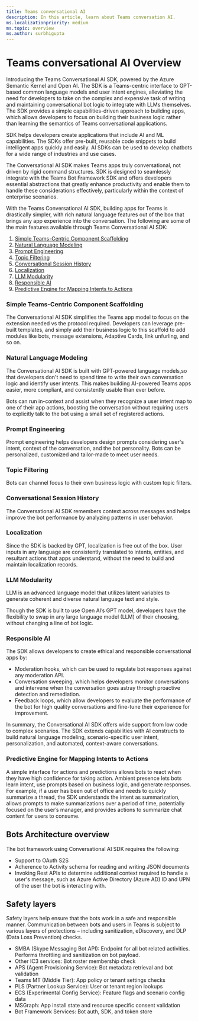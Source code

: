 ```yaml
---
title: Teams conversational AI
description: In this article, learn about Teams conversation AI.
ms.localizationpriority: medium
ms.topic: overview
ms.author: surbhigupta
---
```


# Teams conversational AI Overview

Introducing the Teams Conversational AI SDK, powered by the Azure Semantic Kernel and Open AI. The SDK is a Teams-centric interface to GPT-based common language models and user intent engines, alleviating the need for developers to take on the complex and expensive task of writing and maintaining conversational bot logic to integrate with LLMs themselves. The SDK provides a simple capabilities-driven approach to building apps, which allows developers to focus on building their business logic rather than learning the semantics of Teams conversational applications.

SDK helps developers create applications that include AI and ML capabilities. The SDKs offer pre-built, reusable code snippets to build intelligent apps quickly and easily. AI SDKs can be used to develop chatbots for a wide range of industries and use cases.

The Conversational AI SDK makes Teams apps truly conversational, not driven by rigid command structures. SDK is designed to seamlessly integrate with the Teams Bot Framework SDK and offers developers essential abstractions that greatly enhance productivity and enable them to handle these considerations effectively, particularly within the context of enterprise scenarios.

With the Teams Conversational AI SDK, building apps for Teams is drastically simpler, with rich natural language features out of the box that brings any app experience into the conversation. The following are some of the main features available through Teams Conversational AI SDK:

1. [Simple Teams-Centric Component Scaffolding](#simple-teams-centric-component-scaffolding)
1. [Natural Language Modeling](#natural-language-modeling)
1. [Prompt Engineering](#prompt-engineering)
1. [Topic Filtering](#topic-filtering)
1. [Conversational Session History](#conversational-session-history)
1. [Localization](#localization)
1. [LLM Modularity](#llm-modularity)
1. [Responsible AI](#responsible-ai)
1. [Predictive Engine for Mapping Intents to Actions](#predictive-engine-for-mapping-intents-to-actions)

### Simple Teams-Centric Component Scaffolding

The Conversational AI SDK simplifies the Teams app model to focus on the extension needed vs the protocol required. Developers can leverage pre-built templates, and simply add their business logic to this scaffold to add modules like bots, message extensions, Adaptive Cards, link unfurling, and so on.  

### Natural Language Modeling

The Conversational AI SDK is built with GPT-powered language models,so that developers don't need to spend time to  write their own conversation logic and identify user intents. This makes building AI-powered Teams apps easier, more compliant, and consistently usable than ever before.

Bots can run in-context and assist when they recognize a user intent map to one of their app actions, boosting the conversation without requiring users to explicitly talk to the bot using a small set of registered actions.

### Prompt Engineering

Prompt engineering helps developers design prompts considering user's intent, context of the conversation, and the bot personality. Bots can be personalized, customized and tailor-made to meet user needs.

### Topic Filtering

Bots can channel focus to their own business logic with custom topic filters.

### Conversational Session History

The Conversational AI SDK remembers context across messages and helps improve the bot performance by analyzing patterns in user behavior.

### Localization

Since the SDK is backed by GPT, localization is free out of the box. User inputs in any language are consistently translated to intents, entities, and resultant actions that apps understand, without the need to build and maintain localization records.

### LLM Modularity

LLM is an advanced language model that utilizes latent variables to generate coherent and diverse natural language text and style.

Though the SDK is built to use Open AI’s GPT model, developers have the flexibility to swap in any large language model (LLM) of their choosing, without changing a line of bot logic.

### Responsible AI

The SDK allows developers to create ethical and responsible conversational apps by:

* Moderation hooks, which can be used to regulate bot responses against any moderation API.
* Conversation sweeping, which helps developers monitor conversations and intervene when the conversation goes astray through proactive detection and remediation.
* Feedback loops, which allow developers to evaluate the performance of the bot for high quality conversations and fine-tune their experience for improvement.

In summary, the Conversational AI SDK offers wide support from low code to complex scenarios. The SDK extends capabilities with AI constructs to build natural language modeling, scenario-specific user intent, personalization, and automated, context-aware conversations.

### Predictive Engine for Mapping Intents to Actions  

A simple interface for actions and predictions allows bots to react when they have high confidence for taking action. Ambient presence lets bots learn intent, use prompts based on business logic, and generate responses. For example, if a user has been out of office and needs to quickly summarize a thread, the SDK understands the intent as summarization, allows prompts to make summarizations over a period of time, potentially focused on the user’s manager, and provides actions to summarize chat content for users to consume.

## Bots Architecture overview

The bot framework using Conversational AI SDK requires the following:

* Support to OAuth S2S
* Adherence to Activity schema for reading and writing JSON documents
* Invoking Rest APIs to determine additional context required to handle a user's message, such as Azure Active Directory (Azure AD) ID and UPN of the user the bot is interacting with.

## Safety layers

Safety layers help ensure that the bots work in a safe and responsible manner. Communication between bots and users in Teams is subject to various layers of protections – including sanitization, eDiscovery, and DLP (Data Loss Prevention) checks.

* SMBA (Skype Messaging Bot API): Endpoint for all bot related activities. Performs throttling and sanitization on bot payload.
* Other IC3 services: Bot roster membership check
* APS (Agent Provisioning Service): Bot metadata retrieval and bot validation
* Teams MT (Middle Tier): App policy or tenant settings checks
* PLS (Partner Lookup Service): User or tenant region lookups
* ECS (Experimental Config Service): Feature flags and scenario config data
* MSGraph: App install state and resource specific consent validation
* Bot Framework Services: Bot auth, SDK, and token store
